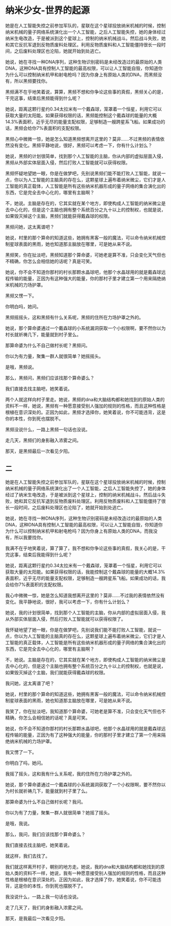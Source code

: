 # 纳米少女-世界的起源

她是在人工智能失控之前参加军队的，星联在这个星球投放纳米机械的时候，控制纳米机械的量子网络系统演化出一个人工智能，之后人工智能失控，她的身体经过纳米生电改造，于是被派到这个星球上，控制的纳米机械战斗。然后战斗失败，她和其它反抗军退到反物质废料处理区。利用反物质废料和人工智能僵持很长一段时间，之后废料处理区也沦陷，她就开始到处逃亡。

她说，她在寻找一种DNA序列，这种生物识别密码是未经改造过的最原始的人类DNA，这种DNA具有控制人工智能的最高权限，可以让人工智能自毁，你知道你为什么可以控制纳米机甲和射电枪吗？因为你身上有原始人类的DNA，而黑频没有，所以黑频要找你。

黑频满不在乎地笑着说，算算，黑频不想和你争论这些事的真假，黑频关心的是，干完这事，结束后黑频能得到什么呢？

她说，距离这颗行星约0.34太拉米有一个戴森球，笼罩着一个恒星，利用它可以获取大量的太阳能。如果获得权限的话，黑频能控制这个戴森球的能量的大概14.3%表面积，近乎无尽的能量支配权限，足够制造一艘跨星系飞船。如果成功的话，黑频会给你7%表面积的支配权限。

黑频心中微微一惊，她是怎么知道黑频想离开这里的？莫非……不过黑频的表情依然没有变化。黑频平静地说，很好，黑频可以考虑一下，你有什么计划么？

她说，黑频的计划很简单，找到那个人工智能的主脑，你从内部的虚拟层面入侵，黑频从外部实体层面入侵，然后打败人工智能就可以获得权限。

黑频怀疑地望她一眼，你是在做梦吧，先别说黑频们能不能打败人工智能，就说一点，你以为人工智能的主脑真的存在么，这颗星球上遍布着纳米微尘，它们才是人工智能的真正载体，人工智能是所有这些纳米机器形成的量子网络的集合演化出的东西，它是完全去中心化的，哪里有主脑啊？

不，她说。主脑是存在的，它其实就在某个地方，即使构成人工智能的纳米微尘是去中心化的，但是这个主脑也拥有整个系统百分之九十以上的控制权，也就是说，如果毁灭掉这个主脑，黑频们就能获得戴森球的权限。

黑频问她，这太离谱吧？

她说，村里的那个算命的知道这些，她拥有黑客一般的魔法，可以命令纳米机械控制星球表面的黑雨，她也知道那主脑放在哪里，可是她从来不说。

黑频笑，你在扯淡吧，黑频知道那个算命婆，可她老是算不准，只会变化天气但也不精确，你怎么会相信她的话呢？真是可笑。

她说，你不会不知道你那村的村长那颗水晶球吧，他那个水晶球用的就是戴森球远程传输的能量，正因为有这种强大的能量，你的那村子里才建立第一个用来隔绝纳米机械的力场护罩。

黑频又愣一下。

你明白吗，她问。

黑频摇摇头，这和黑频有什么关系呢，黑频的住所在力场护罩之外的。

她说，那个算命婆通过一个戴森球的小系统漏洞获取一个小权限啊，要不然你以为村长就祈祷几下，能量就到村子里么。

那算命婆为什么不自己做村长呢？黑频问。

你以为有力量，聚集一群人就很简单？她摇摇头。

是哦，黑频说。

那么，黑频问，黑频们应该找那个算命婆么？

我们直接去找主脑吧，她笑着说。

两个人就这样向村子里走。她说，黑频的dna和大脑结构都和她找到的原始人类的资料不一样，她说，黑频有一种愿意接受别人强加的规则的性格，而且这种性格是根植在意识深处的。正因为如此，黑频才选择你，她笑着说，你不可能违背，这是你的本性，你到死也摆脱不。

黑频没说什么，一路上黑频一句话也没说。

走几天，黑频们的身影融入浓雾之间。

那天，是黑频最后一次看见夕阳。

## 二

她是在人工智能失控之前参加军队的，星联在这个星球投放纳米机械的时候，控制纳米机械的量子网络系统演化出了一个人工智能，之后人工智能失控了，她的身体经过了纳米生电改造，于是被派到这个星球上，控制的纳米机械战斗。然后战斗失败，她和其它反抗军退到反物质废料处理区。利用反物质废料和人工智能僵持了很长一段时间，之后废料处理区也沦陷了，她就开始到处逃亡。

她说，她在寻找一种DNA序列，这种生物识别密码是未经改造过的最原始的人类DNA，这种DNA具有控制人工智能的最高权限，可以让人工智能自毁，你知道你为什么可以控制纳米机甲和射电枪吗？因为你身上有原始人类的DNA，而我没有，所以我要找你。

我满不在乎地笑着说，算了算了，我不想和你争论这些事的真假，我关心的是，干完这事，结束后我能得到什么呢？

她说，距离这颗行星约0.34太拉米有一个戴森球，笼罩着一个恒星，利用它可以获取大量的太阳能。如果获得权限的话，我能控制这个戴森球的能量的大概14.3%表面积，近乎无尽的能量支配权限，足够制造一艘跨星系飞船。如果成功的话，我会给你7%表面积的支配权限。

我心中微微一惊，她是怎么知道我想离开这里的？莫非……不过我的表情依然没有变化。我平静地说，很好，我可以考虑一下，你有什么计划么？

她说，我的计划很简单，找到那个人工智能的主脑，你从内部的虚拟层面入侵，我从外部实体层面入侵，然后打败人工智能就可以获得权限了。

我怀疑地望了她一眼，你是在做梦吧，先别说我们能不能打败人工智能，就说一点，你以为人工智能的主脑真的存在么，这颗星球上遍布着纳米微尘，它们才是人工智能的真正载体，人工智能是所有这些纳米机器形成的量子网络的集合演化出的东西，它是完全去中心化的，哪里有主脑啊？

不，她说。主脑是存在的，它其实就在某个地方，即使构成人工智能的纳米微尘是去中心化的，但是这个主脑也拥有整个系统百分之九十以上的控制权，也就是说，如果毁灭掉这个主脑，我们就能获得戴森球的权限。

我问她，这太离谱了吧？

她说，村里的那个算命的知道这些，她拥有黑客一般的魔法，可以命令纳米机械控制星球表面的黑雨，她也知道那主脑放在哪里，可是她从来不说。

我笑了，你在扯淡吧，我知道那个算命婆，可她老是算不准，只会变化天气但也不精确，你怎么会相信她的话呢？真是可笑。

她说，你不会不知道你那村的村长那颗水晶球吧，他那个水晶球用的就是戴森球远程传输的能量，正因为有了这种强大的能量，你的那村子里才建立了第一个用来隔绝纳米机械的力场护罩。

我又愣了一下。

你明白了吗，她问。

我摇了摇头，这和我有什么关系呢，我的住所在力场护罩之外的。

她说，那个算命婆通过一个戴森球的小系统漏洞获取了一个小权限啊，要不然你以为村长就祈祷几下，能量就到村子里了么。

那算命婆为什么不自己做村长呢？我问。

你以为有了力量，聚集一群人就很简单？她摇了摇头。

是哦，我说。

那么，我问，我们应该找那个算命婆么？

我们直接去找主脑吧，她笑着说。

就这样，我们去找了。

我们就这样离开村子，朝别的地方走。她说，我的dna和大脑结构都和她找到的原始人类的资料不一样，她说，我有一种愿意接受别人强加的规则的性格，而且这种性格是根植在意识深处的。正因为如此，我才选择了你，她笑着说，你不可能违背，这是你的本性，你到死也摆脱不了。

我没说什么，一路上我一句话也没说。

走了几天了，我们的身影融入浓雾之间。

那天，是我最后一次看见夕阳。


